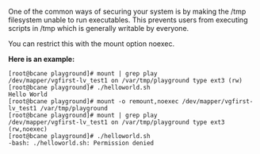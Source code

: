 
One of the common ways of securing your system is by making the /tmp filesystem unable to run executables. This prevents users from executing scripts in /tmp which is generally writable by everyone.

You can restrict this with the mount option noexec.

**Here is an example:**

    [root@bcane playground]# mount | grep play  
    /dev/mapper/vgfirst-lv_test1 on /var/tmp/playground type ext3 (rw)  
    [root@bcane playground]# ./helloworld.sh   
    Hello World  
    [root@bcane playground]# mount -o remount,noexec /dev/mapper/vgfirst-lv_test1 /var/tmp/playground  
    [root@bcane playground]# mount | grep play  
    /dev/mapper/vgfirst-lv_test1 on /var/tmp/playground type ext3 (rw,noexec)  
    [root@bcane playground]# ./helloworld.sh   
    -bash: ./helloworld.sh: Permission denied  

